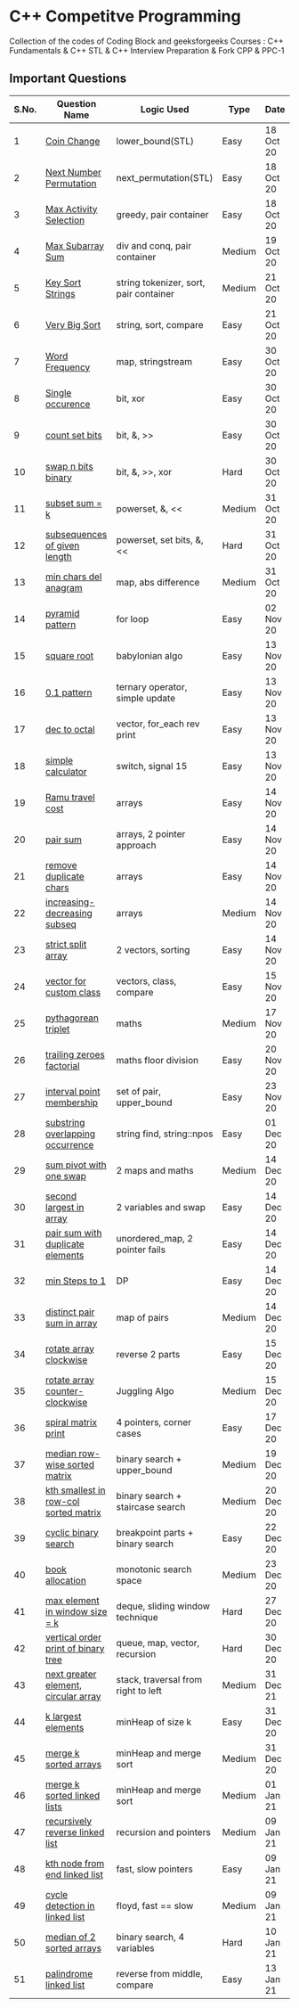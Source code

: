 # C++ Competitve Programming
Collection of the codes of Coding Block and geeksforgeeks Courses : C++ Fundamentals &amp; C++ STL &amp; C++ Interview Preparation &amp; Fork CPP &amp; PPC-1

## Important Questions

S.No. | Question Name | Logic Used | Type | Date|
------|-----------------|------|---------| ----|
1 | [Coin Change](https://github.com/vineethm1627/CPP/blob/master/Standard%20Template%20Library/03%20Algorithms%20STL/money_change_problem.cpp) | lower_bound(STL) | Easy | 18 Oct 20 |
2 | [Next Number Permutation](https://github.com/vineethm1627/CPP/blob/master/Standard%20Template%20Library/03%20Algorithms%20STL/next_permutation.cpp) | next_permutation(STL) | Easy | 18 Oct 20 |
3 | [Max Activity Selection](https://github.com/vineethm1627/CPP/blob/master/Standard%20Template%20Library/03%20Algorithms%20STL/activity_selection_max.cpp) | greedy, pair container | Easy | 18 Oct 20 |
4 | [Max Subarray Sum](https://github.com/vineethm1627/CPP/blob/master/Interview%20Preparation/01%20Arrays/max_subarray_sum_divandconq_index.cpp) | div and conq, pair container | Medium | 19 Oct 20 |
5 | [Key Sort Strings](https://github.com/vineethm1627/CPP/blob/master/Standard%20Template%20Library/04%20String%20STL/sort_tok_problem.cpp) | string tokenizer, sort, pair container | Medium | 21 Oct 20 |
6 | [Very Big Sort](https://github.com/vineethm1627/CPP/blob/master/Standard%20Template%20Library/04%20String%20STL/Big_Sort.cpp) | string, sort, compare | Easy | 21 Oct 20 |
7 | [Word Frequency](https://github.com/vineethm1627/CPP/blob/master/Fork%20CPP/02%20Arrays%20and%20Strings/ss_wordFreq.cpp) | map, stringstream | Easy | 30 Oct 20 |
8 | [Single occurence](https://github.com/vineethm1627/CPP/blob/master/Fork%20CPP/02%20Arrays%20and%20Strings/single_occur.cpp) | bit, xor | Easy | 30 Oct 20 |
9 | [count set bits](https://github.com/vineethm1627/CPP/blob/master/Fork%20CPP/02%20Arrays%20and%20Strings/countSetBits.cpp) | bit, &, >> | Easy | 30 Oct 20 | 
10 | [swap n bits binary](https://github.com/vineethm1627/CPP/blob/master/Fork%20CPP/02%20Arrays%20and%20Strings/swap_nbits_binary.cpp) | bit, &, >>, xor | Hard | 30 Oct 20 |
11 | [subset sum = k](https://github.com/vineethm1627/CPP/blob/master/Fork%20CPP/02%20Arrays%20and%20Strings/subset_array_sum.cpp) | powerset, &, << | Medium | 31 Oct 20 |
12 | [subsequences of given length](https://github.com/vineethm1627/CPP/blob/master/Fork%20CPP/02%20Arrays%20and%20Strings/subseq_given_length.cpp) | powerset, set bits, &, << | Hard | 31 Oct 20 |
13 | [min chars del anagram](https://github.com/vineethm1627/CPP/blob/master/Fork%20CPP/02%20Arrays%20and%20Strings/char_del_anagrams.cpp) | map, abs difference | Medium | 31 Oct 20 |
14 | [pyramid pattern](https://github.com/vineethm1627/CPP/blob/master/C%2B%2B%20Fundamentals/03%20Fundamentals-1/pyramid_pattern.cpp) | for loop | Easy | 02 Nov 20 | 
15 | [square root](https://github.com/vineethm1627/CPP/blob/master/C%2B%2B%20Fundamentals/03%20Fundamentals-1/sqrt_babylonian.cpp) | babylonian algo | Easy | 13 Nov 20 |
16 | [0,1 pattern](https://github.com/vineethm1627/CPP/blob/master/C%2B%2B%20Fundamentals/04%20Fundamentals-2/pattern_01.cpp) | ternary operator, simple update | Easy | 13 Nov 20 |
17 | [dec to octal](https://github.com/vineethm1627/CPP/blob/master/C%2B%2B%20Fundamentals/05%20Challenges%20Fundamentals/dec_to_octal.cpp) | vector, for_each rev print | Easy | 13 Nov 20 |
18 | [simple calculator](https://github.com/vineethm1627/CPP/blob/master/C%2B%2B%20Fundamentals/05%20Challenges%20Fundamentals/simple_calculator.cpp) | switch, signal 15 | Easy | 13 Nov 20 |
19 | [Ramu travel cost](https://github.com/vineethm1627/CPP/blob/master/C%2B%2B%20Fundamentals/05%20Challenges%20Fundamentals/ramu_travel_cost.cpp) | arrays | Easy | 14 Nov 20 |
20 | [pair sum](https://github.com/vineethm1627/CPP/blob/master/Interview%20Preparation/01%20Arrays/pair_sum.cpp) | arrays, 2 pointer approach | Easy | 14 Nov 20 |
21 | [remove duplicate chars](https://github.com/vineethm1627/CPP/blob/master/Interview%20Preparation/02%20Character%20Arrays/remove_duplicate_chars.cpp) | arrays | Easy | 14 Nov 20 |
22 | [increasing-decreasing subseq](https://github.com/vineethm1627/CPP/blob/master/C%2B%2B%20Fundamentals/05%20Challenges%20Fundamentals/increasing_decreasing_subsequence.cpp) | arrays | Medium | 14 Nov 20 |
23 | [strict split array](https://github.com/vineethm1627/CPP/blob/master/C%2B%2B%20Fundamentals/05%20Challenges%20Fundamentals/split_incr_decr_sequence.cpp) | 2 vectors, sorting | Easy | 14 Nov 20 |
24 | [vector for custom class](https://github.com/vineethm1627/CPP/blob/master/Standard%20Template%20Library/05%20Vectors%20STL/vector_custom_class.cpp) | vectors, class, compare | Easy | 15 Nov 20 | 
25 | [pythagorean triplet](https://github.com/vineethm1627/CPP/blob/master/C%2B%2B%20Fundamentals/05%20Challenges%20Fundamentals/pythogorean_triplet.cpp) | maths | Medium | 17 Nov 20 |
26 | [trailing zeroes factorial](https://github.com/vineethm1627/CPP/blob/master/C%2B%2B%20Fundamentals/07%20Functions/trailing_zerores.cpp) | maths floor division | Easy | 20 Nov 20 |
27 | [interval point membership](https://github.com/vineethm1627/CPP/blob/master/Standard%20Template%20Library/EXTRAS/01_interval_membership.cpp) | set of pair, upper_bound | Easy | 23 Nov 20 |
28 | [substring overlapping occurrence](https://github.com/vineethm1627/CPP/blob/master/Standard%20Template%20Library/04%20String%20STL/substring_count.cpp) | string find, string::npos | Easy | 01 Dec 20 |
29 | [sum pivot with one swap](https://github.com/vineethm1627/CPP/blob/master/Standard%20Template%20Library/EXTRAS/sum_pivot_with_one_swap.cpp) | 2 maps and maths | Medium | 14 Dec 20 |
30 | [second largest in array](https://github.com/vineethm1627/CPP/blob/master/Interview%20Preparation/01%20Arrays/second_largest_array.cpp) | 2 variables and swap | Easy | 14 Dec 20 |
31 | [pair sum with duplicate elements](https://github.com/vineethm1627/CPP/blob/master/Interview%20Preparation/01%20Arrays/pair_sum_repetitive.cpp) | unordered_map, 2 pointer fails | Easy | 14 Dec 20 |
32 | [min Steps to 1](https://github.com/vineethm1627/CPP/blob/master/Interview%20Preparation/01%20Arrays/min_steps_to_one.cpp) | DP | Easy | 14 Dec 20 |
33 | [distinct pair sum in array](https://github.com/vineethm1627/CPP/blob/master/Interview%20Preparation/01%20Arrays/distinct_pair_sum_in_array.cpp) | map of pairs | Medium | 14 Dec 20 |
34 | [rotate array clockwise](https://github.com/vineethm1627/CPP/blob/master/Interview%20Preparation/01%20Arrays/rotate_array_c.cpp) | reverse 2 parts | Easy | 15 Dec 20 |
35 | [rotate array counter-clockwise](https://github.com/vineethm1627/CPP/blob/master/Interview%20Preparation/01%20Arrays/rotate_array_cc.cpp) | Juggling Algo | Medium | 15 Dec 20 |
36 | [spiral matrix print](https://github.com/vineethm1627/CPP/blob/master/Interview%20Preparation/03%202D%20Arrays/spiral_print.cpp) | 4 pointers, corner cases | Easy | 17 Dec 20 |
37 | [median row-wise sorted matrix](https://github.com/vineethm1627/CPP/blob/master/Interview%20Preparation/04%20Problem%20Solving%202D%20Arrays/median_row_sorted.cpp) | binary search + upper_bound | Medium | 19 Dec 20 |
38 | [kth smallest in row-col sorted matrix](https://github.com/vineethm1627/CPP/blob/master/Interview%20Preparation/04%20Problem%20Solving%202D%20Arrays/kth_smallest_sorted_matrix.cpp) | binary search + staircase search | Medium | 20 Dec 20 | 
39 | [cyclic binary search](https://github.com/vineethm1627/CPP/blob/master/Interview%20Preparation/06%20Divide%20and%20Conquer/cyclic_binary_search.cpp) | breakpoint parts + binary search | Easy | 22 Dec 20 |
40 | [book allocation](https://github.com/vineethm1627/CPP/blob/master/Interview%20Preparation/06%20Divide%20and%20Conquer/book_allocation.cpp) | monotonic search space | Medium | 23 Dec 20 |
41 | [max element in window size = k](https://github.com/vineethm1627/CPP/blob/master/Standard%20Template%20Library/08%20Deque/max_window_element.cpp) | deque, sliding window technique | Hard | 27 Dec 20 |
42 | [vertical order print of binary tree](https://github.com/vineethm1627/CPP/blob/master/Standard%20Template%20Library/14%20Coding%20Questions/vertical_order_print.cpp) | queue, map, vector, recursion | Hard | 30 Dec 20 |
43 | [next greater element, circular array](https://github.com/vineethm1627/CPP/blob/master/Standard%20Template%20Library/14%20Coding%20Questions/NGE_circular_stack.cpp) | stack, traversal from right to left | Medium | 31 Dec 21 |
44 | [k largest elements](https://github.com/vineethm1627/CPP/blob/master/Standard%20Template%20Library/09%20Priority%20Queue/k_largest_elements.cpp) | minHeap of size k | Easy | 31 Dec 20 |
45 | [merge k sorted arrays](https://github.com/vineethm1627/CPP/blob/master/Standard%20Template%20Library/14%20Coding%20Questions/merge_k_sorted_arrays.cpp) | minHeap and merge sort | Medium | 31 Dec 20 |
46 | [merge k sorted linked lists](https://github.com/vineethm1627/CPP/blob/master/Standard%20Template%20Library/14%20Coding%20Questions/merge_k_sorted_linked_lists.cpp) | minHeap and merge sort | Medium | 01 Jan 21 |
47 | [recursively reverse linked list](https://github.com/vineethm1627/CPP/blob/master/Interview%20Preparation/09%20Linked%20Lists/recursive_reverse.cpp) | recursion and pointers | Medium | 09 Jan 21 | 
48 | [kth node from end linked list](https://github.com/vineethm1627/CPP/blob/master/Interview%20Preparation/09%20Linked%20Lists/kth_node_from_end.cpp) | fast, slow pointers | Easy | 09 Jan 21 | 
49 | [cycle detection in linked list](https://github.com/vineethm1627/CPP/blob/master/Interview%20Preparation/09%20Linked%20Lists/floyds_cycle.cpp) | floyd, fast == slow | Medium | 09 Jan 21 |
50 | [median of 2 sorted arrays](https://github.com/vineethm1627/CPP/blob/master/Interview%20Preparation/06%20Divide%20and%20Conquer/median_2_sorted_arrays.cpp) | binary search, 4 variables | Hard | 10 Jan 21 |
51 | [palindrome linked list](https://github.com/vineethm1627/CPP/blob/master/Interview%20Preparation/09%20Linked%20Lists/palindrome.cpp) | reverse from middle, compare | Easy | 13 Jan 21 |